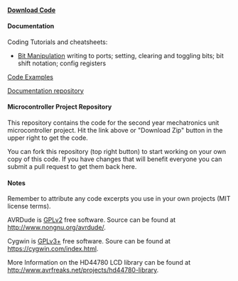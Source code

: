 #### [Download Code](https://github.com/mxeng/mcp/archive/master.zip)

#### Documentation
Coding Tutorials and cheatsheets:
- [Bit Manipulation](https://github.com/mxeng/mcp-docs/blob/master/bit_manipulation.md) writing to ports; setting, clearing and toggling bits; bit shift notation; config registers

[Code Examples](https://github.com/mxeng/mcp-docs/tree/master/code-examples)

[Documentation repository](https://github.com/mxeng/mcp-docs)

#### Microcontroller Project Repository

This repository contains the code for the second year mechatronics unit microcontroller project. Hit the link above or "Download Zip" button in the upper right to get the code.

You can fork this repository (top right button) to start working on your own copy of this code.
If you have changes that will benefit everyone you can submit a pull request to get them back here.

#### Notes

Remember to attribute any code excerpts you use in your own projects (MIT license terms).

AVRDude is [GPLv2](http://www.gnu.org/licenses/old-licenses/gpl-2.0.en.html) free software. Source can be found at http://www.nongnu.org/avrdude/.

Cygwin is [GPLv3+](http://www.gnu.org/licenses/gpl-3.0.en.html) free software. Soure can be found at https://cygwin.com/index.html.

More Information on the HD44780 LCD library can be found at http://www.avrfreaks.net/projects/hd44780-library.
